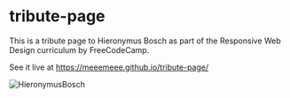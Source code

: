 # tribute-page
This is a tribute page to Hieronymus Bosch as part of the Responsive Web Design curriculum by FreeCodeCamp.

See it live at https://meeemeee.github.io/tribute-page/

![HieronymusBosch](https://user-images.githubusercontent.com/24739431/138008213-6bbf3b71-27cf-495c-8fa5-c6d3e6b0fa4a.jpg)
